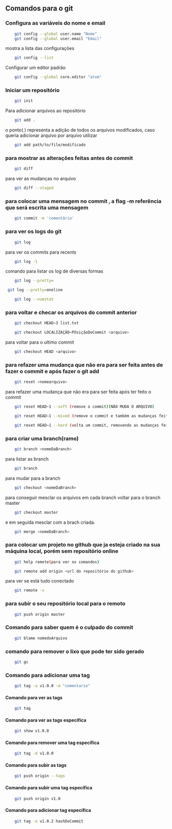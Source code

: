 ## Comandos para o git  

### Configura as variáveis do nome e email 
```bash
	git config --global user.name "Nome"
	git config --global user.email "Email"
```
mostra a lista das configurações
```bash
	git config --list
```
Configurar um editor padrão
```bash
	git config --global core.editor "atom"
```
### Iniciar um repositório 
```bash
	git init
```
Para adicionar arquivos ao repositório
```bash
	git add .
```
o ponto(.) representa a adição de todos os arquivos modificados, caso queria adicionar arquivo por arquivo utilizar
```bash
    git add path/to/file/modificado
```
### para mostrar as alterações feitas antes do commit
```bash
	git diff
```
para ver as mudanças no arquivo
```bash
	git diff --staged
```
### para colocar uma mensagem no commit , a flag -m referência que será escrita uma mensagem
```bash
	git commit -m 'comentário'
```
### para ver os logs do git
```bash
	git log
```
para ver os commits para recents
```bash
	git log -1
```
comando para listar os log de diversas formas
```bash
	git log --pretty=
```
```bash
 git log --pretty=oneline
```
```bash
	git log --numstat
```

### para voltar e checar os arquivos do commit anterior
```bash
	git checkout HEAD~3 list.txt
```
```bash
	git checkout LOCALIZAÇÃO~POsiçãoDoCommit <arquivo>
```
para voltar para o ultimo commit 
```bash
	git checkout HEAD <arquivo>
```
    
### para refazer uma mudança que não era para ser feita antes de fazer o commit e após fazer o	git add <nomeArquivo>
```bash
	git reset <nomearquivo>
```
para refazer uma mudança que não era para ser feita após ter feito o commit
```bash
	git reset HEAD~1 --soft (remove o commit)(NÃO MUDA O ARQUIVO) 
```
```bash
	git reset HEAD~1 --mixed (remove o commit e também as mudanças feitas)
```
```bash
	git reset HEAD~1 --hard (volta um commit, removendo as mudanças feitas)
```
### para criar uma branch(ramo)
```bash
	git branch <nomeDaBranch> 
```
para listar as branch
```bash
	git branch
```
para mudar para a branch
```bash
	git checkout <nomeDaBranch>
```
para conseguir mesclar os arquivos em cada branch
	voltar para o branch master
```bash
	git checkout master
```
e em seguida mesclar com a brach criada.
```bash
	git merge <nomeDaBranch>
```
### para colocar um projeto no github que ja esteja criado na sua máquina local, porém sem repositório online
```bash
	git help remote(para ver os comandos)
```
```bash
	git remote add origin <url do repositório do github>
```
para ver se está tudo conectado
```bash
	git remote -v 
```
### para subir o seu repositório local para o remoto
```bash
	git push origin master 	
```
### Comando para saber quem é o culpado do commit 
```bash
	git blame nomedoArquivo
```
### comando para remover o lixo que pode ter sido gerado
```bash
	git gc
```

### Comando para adicionar uma tag
```bash
	git tag -a v1.0.0 -m "comentario"
```
#### Comando para ver as tags
```bash
	git tag
```
#### Comando para ver as tags específica

```bash
	git show v1.0.0
```
#### Comando para remover uma  tag específica

```bash
	git tag -d v1.0.0
```
#### Comando para subir as tags
```bash
	git push origin --tags
```
#### Comando para subir uma tag específica
```bash
	git push origin v1.0
```
#### Comando para adicionar tag específica
```bash
	git tag -a v1.0.2 hashDoCommit
```
